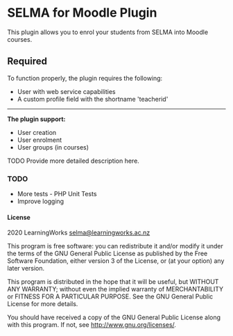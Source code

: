 # SELMA for Moodle Plugin

This plugin allows you to enrol your students from SELMA into Moodle courses.

## Required
To function properly, the plugin requires the following:
* User with web service capabilities
* A custom profile field with the shortname 'teacherid'
_____
**The plugin support:**
* User creation
* User enrolment
* User groups (in courses)

TODO Provide more detailed description here.

### TODO
* More tests - PHP Unit Tests
* Improve logging

#### License

2020 LearningWorks <selma@learningworks.ac.nz>

This program is free software: you can redistribute it and/or modify it under
the terms of the GNU General Public License as published by the Free Software
Foundation, either version 3 of the License, or (at your option) any later
version.

This program is distributed in the hope that it will be useful, but WITHOUT ANY
WARRANTY; without even the implied warranty of MERCHANTABILITY or FITNESS FOR A
PARTICULAR PURPOSE.  See the GNU General Public License for more details.

You should have received a copy of the GNU General Public License along with
this program.  If not, see <http://www.gnu.org/licenses/>.
